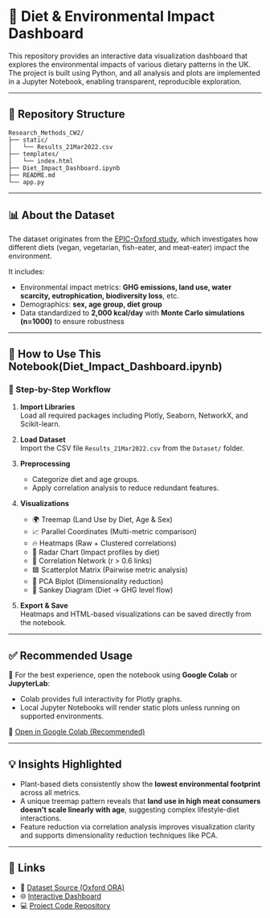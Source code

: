 # 🌱 Diet & Environmental Impact Dashboard

This repository provides an interactive data visualization dashboard that explores the environmental impacts of various dietary patterns in the UK. The project is built using Python, and all analysis and plots are implemented in a Jupyter Notebook, enabling transparent, reproducible exploration.

---

## 📁 Repository Structure

```
Research_Methods_CW2/
├── static/
│   └── Results_21Mar2022.csv
├── templates/
│   └── index.html
├── Diet_Impact_Dashboard.ipynb
├── README.md
└── app.py
```

---

## 📊 About the Dataset

The dataset originates from the [EPIC-Oxford study](https://ora.ox.ac.uk/objects/uuid:ca441840-db5a-48c8-9b82-1ec1d77c2e9c), which investigates how different diets (vegan, vegetarian, fish-eater, and meat-eater) impact the environment. 

It includes:
- Environmental impact metrics: **GHG emissions, land use, water scarcity, eutrophication, biodiversity loss**, etc.
- Demographics: **sex, age group, diet group**
- Data standardized to **2,000 kcal/day** with **Monte Carlo simulations (n=1000)** to ensure robustness

---

## 📘 How to Use This Notebook(Diet_Impact_Dashboard.ipynb)

### 🔄 Step-by-Step Workflow

1. **Import Libraries**  
   Load all required packages including Plotly, Seaborn, NetworkX, and Scikit-learn.

2. **Load Dataset**  
   Import the CSV file `Results_21Mar2022.csv` from the `Dataset/` folder.

3. **Preprocessing**
   - Categorize diet and age groups.
   - Apply correlation analysis to reduce redundant features.

4. **Visualizations**
   - 🌍 Treemap (Land Use by Diet, Age & Sex)  
   - 📈 Parallel Coordinates (Multi-metric comparison)  
   - 🔥 Heatmaps (Raw + Clustered correlations)  
   - 🧭 Radar Chart (Impact profiles by diet)  
   - 🔗 Correlation Network (r > 0.6 links)  
   - 🟦 Scatterplot Matrix (Pairwise metric analysis)  
   - 🎯 PCA Biplot (Dimensionality reduction)  
   - 🔄 Sankey Diagram (Diet → GHG level flow)

5. **Export & Save**  
   Heatmaps and HTML-based visualizations can be saved directly from the notebook.

---

## ✅ Recommended Usage

📌 For the best experience, open the notebook using **Google Colab** or **JupyterLab**:

- Colab provides full interactivity for Plotly graphs.
- Local Jupyter Notebooks will render static plots unless running on supported environments.

🔗 [Open in Google Colab (Recommended)]()

---

## 💡 Insights Highlighted

- Plant-based diets consistently show the **lowest environmental footprint** across all metrics.
- A unique treemap pattern reveals that **land use in high meat consumers doesn't scale linearly with age**, suggesting complex lifestyle-diet interactions.
- Feature reduction via correlation analysis improves visualization clarity and supports dimensionality reduction techniques like PCA.

---

## 📎 Links

- 📂 [Dataset Source (Oxford ORA)](https://ora.ox.ac.uk/objects/uuid:ca441840-db5a-48c8-9b82-1ec1d77c2e9c)
- 🌐 [Interactive Dashboard ](https://research-method-cw2.onrender.com/)
- 💻 [Project Code Repository](https://github.com/elakiavm/-Research_Methods_CW2.git)

